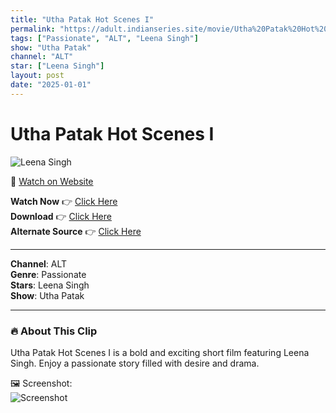 ```yaml
---
title: "Utha Patak Hot Scenes I"
permalink: "https://adult.indianseries.site/movie/Utha%20Patak%20Hot%20Scenes%20I"
tags: ["Passionate", "ALT", "Leena Singh"]
show: "Utha Patak"
channel: "ALT"
star: ["Leena Singh"]
layout: post
date: "2025-01-01"
---
```


# Utha Patak Hot Scenes I

![Leena Singh](https://shorts.desisins.com/wp-content/uploads/2024/08/Uthapatak-DesiSins.com_.jpg)

🔗 [Watch on Website](https://adult.indianseries.site/movie/Utha%20Patak%20Hot%20Scenes%20I)

**Watch Now** 👉 [Click Here](https://adult.indianseries.site/movie/Utha%20Patak%20Hot%20Scenes%20I)  
**Download** 👉 [Click Here](https://adult.indianseries.site/movie/Utha%20Patak%20Hot%20Scenes%20I)  
**Alternate Source** 👉 [Click Here](https://adult.indianseries.site/movie/Utha%20Patak%20Hot%20Scenes%20I)

---

**Channel**: ALT  
**Genre**: Passionate  
**Stars**: Leena Singh  
**Show**: Utha Patak

---

### 🔥 About This Clip

Utha Patak Hot Scenes I is a bold and exciting short film featuring Leena Singh. Enjoy a passionate story filled with desire and drama.
 
🖼️ Screenshot:  
![Screenshot](https://shorts.desisins.com/wp-content/uploads/2024/08/Uthapatak-DesiSins.com_.jpg)
